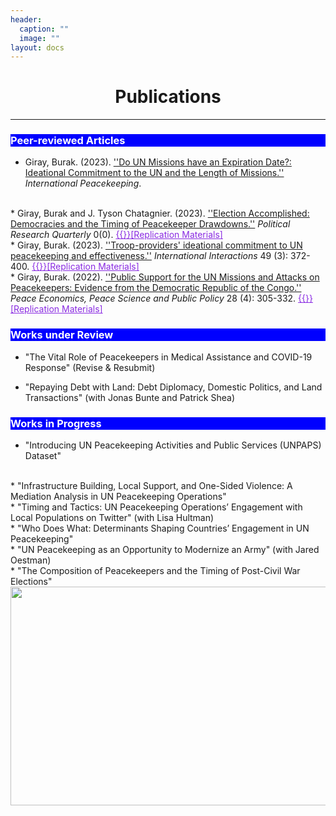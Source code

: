 ```yaml
---
header:
  caption: ""
  image: ""
layout: docs
---
```


<h1 style="text-align:center;">Publications</h1>

<hr />
<h3 style="background-color:blue;color:white">Peer-reviewed Articles</h3>  


* Giray, Burak. (2023). <a href="https://doi.org/10.1080/13533312.2023.2246362">''Do UN Missions have an Expiration Date?: Ideational Commitment to the UN and the Length of Missions.''</a> <em>International Peacekeeping</em>.
<br/>
* Giray, Burak and J. Tyson Chatagnier. (2023). <a href="https://doi.org/10.1177/10659129231190614">''Election Accomplished: Democracies and the Timing of Peacekeeper Drawdowns.''</a> <em>Political Research Quarterly </em> 0(0). <a href="/files/election_accomplished_supplementary_files.zip" style="color:blueviolet">{{<icon name="download" pack="fas" >}}[Replication Materials]</a>
<br/>
* Giray, Burak. (2023). <a href="https://doi.org/10.1080/03050629.2023.2184813">''Troop-providers' ideational commitment to UN peacekeeping and effectiveness.''</a> <em>International Interactions</em> 49 (3): 372-400.  <a href="/files/replication_files_II.zip" style="color:blueviolet">{{<icon name="download" pack="fas" >}}[Replication Materials]</a>
<br/>
* Giray, Burak. (2022). <a href="https://doi.org/10.1515/peps-2022-0028">''Public Support for the UN Missions and Attacks on Peacekeepers: Evidence from the Democratic Republic of the Congo.''</a> <em>Peace Economics, Peace Science and Public Policy</em> 28 (4): 305-332.  <a href="/files/replication files PEPSPP.zip" style="color:blueviolet">{{<icon name="download" pack="fas" >}}[Replication Materials]</a>
<br/>

<h3 style="background-color:blue;color:white">Works under Review</h3>  

* "The Vital Role of Peacekeepers in Medical Assistance and COVID-19 Response" (Revise & Resubmit)

* "Repaying Debt with Land: Debt Diplomacy, Domestic Politics, and Land Transactions" (with Jonas Bunte and Patrick Shea)

<h3 style="background-color:blue;color:white">Works in Progress</h3>  

* "Introducing UN Peacekeeping Activities and Public Services (UNPAPS) Dataset"
<br/>
* "Infrastructure Building, Local Support, and One-Sided Violence: A Mediation Analysis in UN Peacekeeping Operations"
<br/>
* "Timing and Tactics: UN Peacekeeping Operations’ Engagement with Local Populations on Twitter" (with Lisa Hultman)
<br/>
* "Who Does What: Determinants Shaping Countries’ Engagement in UN Peacekeeping"
<br/>
* "UN Peacekeeping as an Opportunity to Modernize an Army" (with Jared Oestman)
<br/>
* "The Composition of Peacekeepers and the Timing of Post-Civil War Elections"
<img src="../../img/houston.jpg" alt="" style="width:600px;height:350px;"> 
 


